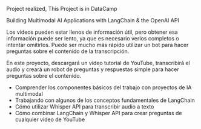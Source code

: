 Project realized, This Project is in DataCamp

Building Multimodal AI Applications with LangChain & the OpenAI API

Los videos pueden estar llenos de información útil, pero obtener esa información puede ser lento, ya que es necesario verlos completos o intentar omitirlos. 
Puede ser mucho más rápido utilizar un bot para hacer preguntas sobre el contenido de la transcripción.

En este proyecto, descargará un video tutorial de YouTube, transcribirá el audio y creará un robot de preguntas y respuestas simple para hacer preguntas sobre el contenido.

* Comprender los componentes básicos del trabajo con proyectos de IA multimodal
* Trabajando con algunos de los conceptos fundamentales de LangChain
* Cómo utilizar Whisper API para transcribir audio a texto
* Cómo combinar LangChain y Whisper API para crear preguntas de cualquier vídeo de YouTube
